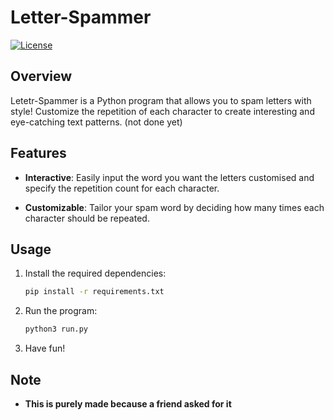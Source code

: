 # Letter-Spammer

[![License](https://img.shields.io/badge/license-MIT-blue.svg)](LICENSE)

## Overview

Letetr-Spammer is a Python program that allows you to spam letters with style! Customize the repetition of each character to create interesting and eye-catching text patterns. (not done yet)

## Features

- **Interactive**: Easily input the word you want the letters customised and specify the repetition count for each character.

- **Customizable**: Tailor your spam word by deciding how many times each character should be repeated.

## Usage

1. Install the required dependencies:

   ```bash
   pip install -r requirements.txt
   ```
2. Run the program:
  
   ```bash
   python3 run.py
   ```
3. Have fun!

## Note

- **This is purely made because a friend asked for it**
